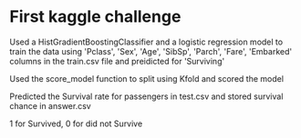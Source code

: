 # First kaggle challenge

Used a HistGradientBoostingClassifier and a logistic regression model to train the data using 'Pclass', 'Sex', 'Age', 'SibSp', 'Parch', 'Fare', 'Embarked' columns in the train.csv file and preidicted for 'Surviving'

Used the score_model function to split using Kfold and scored the model

Predicted the Survival rate for passengers in test.csv and stored survival chance in answer.csv

1 for Survived, 0 for did not Survive
